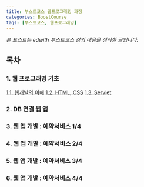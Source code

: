 ```yaml
---
title: 부스트코스 웹프로그래밍 과정
categories: BoostCourse
tags: [부스트코스, 웹프로그래밍]
---
```

*본 포스트는 edwith 부스트코스 강의 내용을 정리한 글입니다.*

## 목차

### 1. 웹 프로그래밍 기초
[1.1. 웹개발의 이해](https://eunjeong-park.github.io/boostcourse/2019/09/01/1.1.-웹개발의-이해/)
[1.2. HTML, CSS](https://eunjeong-park.github.io/boostcourse/2019/09/02/1.2.-HTML,-CSS/)
[1.3. Servlet](https://eunjeong-park.github.io/boostcourse/2019/09/02/1.3.-Servlet/)

### 2. DB 연결 웹 앱

### 3. 웹 앱 개발 : 예약서비스 1/4

### 4. 웹 앱 개발 : 예약서비스 2/4

### 5. 웹 앱 개발 : 예약서비스 3/4

### 6. 웹 앱 개발 : 예약서비스 4/4